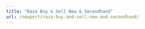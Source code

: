 ```yaml
---
title: "Raza Buy & Sell New & Secondhand"
url: /newport/raza-buy-and-sell-new-and-secondhand/
---
```

